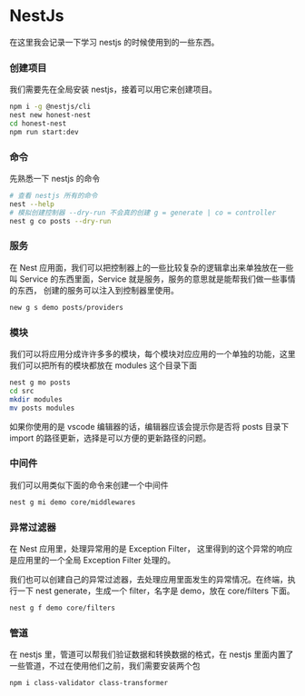 # NestJs

在这里我会记录一下学习 nestjs 的时候使用到的一些东西。

### 创建项目

我们需要先在全局安装 nestjs，接着可以用它来创建项目。

```bash
npm i -g @nestjs/cli
nest new honest-nest
cd honest-nest
npm run start:dev
```

### 命令

先熟悉一下 nestjs 的命令

```bash
# 查看 nestjs 所有的命令
nest --help
# 模拟创建控制器 --dry-run 不会真的创建 g = generate | co = controller
nest g co posts --dry-run
```

### 服务

在 Nest 应用面，我们可以把控制器上的一些比较复杂的逻辑拿出来单独放在一些叫 Service 的东西里面，Service 就是服务，服务的意思就是能帮我们做一些事情的东西， 创建的服务可以注入到控制器里使用。

```bash
new g s demo posts/providers
```

### 模块

我们可以将应用分成许许多多的模块，每个模块对应应用的一个单独的功能，这里我们可以把所有的模块都放在 modules 这个目录下面

```bash
nest g mo posts
cd src
mkdir modules
mv posts modules
```

如果你使用的是 vscode 编辑器的话，编辑器应该会提示你是否将 posts 目录下 import 的路径更新，选择是可以方便的更新路径的问题。

### 中间件

我们可以用类似下面的命令来创建一个中间件

```bash
nest g mi demo core/middlewares
```

### 异常过滤器

在 Nest 应用里，处理异常用的是 Exception Filter， 这里得到的这个异常的响应是应用里的一个全局 Exception Filter 处理的。

我们也可以创建自己的异常过滤器，去处理应用里面发生的异常情况。在终端，执行一下 nest generate，生成一个 filter，名字是 demo，放在 core/filters 下面。

```bash
nest g f demo core/filters
```

### 管道

在 nestjs 里，管道可以帮我们验证数据和转换数据的格式，在 nestjs 里面内置了一些管道，不过在使用他们之前，我们需要安装两个包

```bash
npm i class-validator class-transformer
```